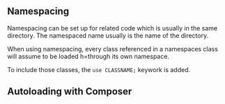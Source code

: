 
## Namespacing
Namespacing can be set up for related code which is usually in the same directory. The namespaced name usually is the name of the directory.

When using namespacing, every class referenced in a namespaces class will assume to be loaded h=through its own namespace.

To include those classes, the `use CLASSNAME;` keywork is added.

## Autoloading with Composer